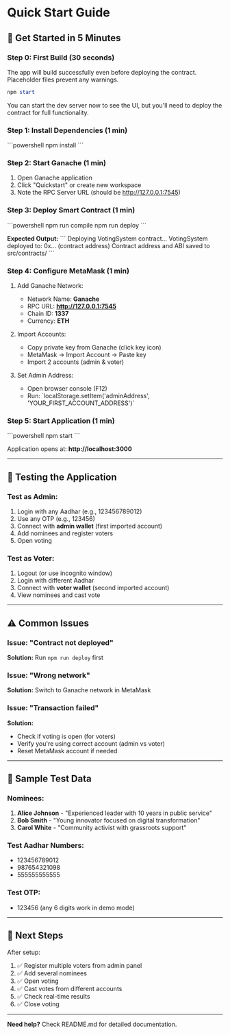 # Quick Start Guide

## 🚀 Get Started in 5 Minutes

### Step 0: First Build (30 seconds)
The app will build successfully even before deploying the contract. Placeholder files prevent any warnings.

```powershell
npm start
```

You can start the dev server now to see the UI, but you'll need to deploy the contract for full functionality.

### Step 1: Install Dependencies (1 min)
\`\`\`powershell
npm install
\`\`\`

### Step 2: Start Ganache (1 min)
1. Open Ganache application
2. Click "Quickstart" or create new workspace
3. Note the RPC Server URL (should be http://127.0.0.1:7545)

### Step 3: Deploy Smart Contract (1 min)
\`\`\`powershell
npm run compile
npm run deploy
\`\`\`

**Expected Output:**
\`\`\`
Deploying VotingSystem contract...
VotingSystem deployed to: 0x... (contract address)
Contract address and ABI saved to src/contracts/
\`\`\`

### Step 4: Configure MetaMask (1 min)
1. Add Ganache Network:
   - Network Name: **Ganache**
   - RPC URL: **http://127.0.0.1:7545**
   - Chain ID: **1337**
   - Currency: **ETH**

2. Import Accounts:
   - Copy private key from Ganache (click key icon)
   - MetaMask → Import Account → Paste key
   - Import 2 accounts (admin & voter)

3. Set Admin Address:
   - Open browser console (F12)
   - Run: \`localStorage.setItem('adminAddress', 'YOUR_FIRST_ACCOUNT_ADDRESS')\`

### Step 5: Start Application (1 min)
\`\`\`powershell
npm start
\`\`\`

Application opens at: **http://localhost:3000**

---

## 🎯 Testing the Application

### Test as Admin:
1. Login with any Aadhar (e.g., 123456789012)
2. Use any OTP (e.g., 123456)
3. Connect with **admin wallet** (first imported account)
4. Add nominees and register voters
5. Open voting

### Test as Voter:
1. Logout (or use incognito window)
2. Login with different Aadhar
3. Connect with **voter wallet** (second imported account)
4. View nominees and cast vote

---

## ⚠️ Common Issues

### Issue: "Contract not deployed"
**Solution:** Run `npm run deploy` first

### Issue: "Wrong network"
**Solution:** Switch to Ganache network in MetaMask

### Issue: "Transaction failed"
**Solution:** 
- Check if voting is open (for voters)
- Verify you're using correct account (admin vs voter)
- Reset MetaMask account if needed

---

## 📝 Sample Test Data

### Nominees:
1. **Alice Johnson** - "Experienced leader with 10 years in public service"
2. **Bob Smith** - "Young innovator focused on digital transformation"
3. **Carol White** - "Community activist with grassroots support"

### Test Aadhar Numbers:
- 123456789012
- 987654321098
- 555555555555

### Test OTP:
- 123456 (any 6 digits work in demo mode)

---

## 🎉 Next Steps

After setup:
1. ✅ Register multiple voters from admin panel
2. ✅ Add several nominees
3. ✅ Open voting
4. ✅ Cast votes from different accounts
5. ✅ Check real-time results
6. ✅ Close voting

---

**Need help?** Check README.md for detailed documentation.
